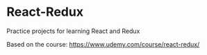 # React-Redux
Practice projects for learning React and Redux

Based on the course:
https://www.udemy.com/course/react-redux/
